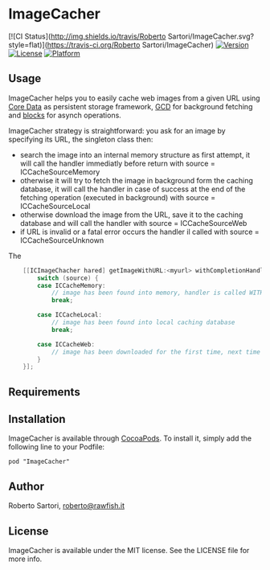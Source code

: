 # ImageCacher

[![CI Status](http://img.shields.io/travis/Roberto Sartori/ImageCacher.svg?style=flat)](https://travis-ci.org/Roberto Sartori/ImageCacher)
[![Version](https://img.shields.io/cocoapods/v/ImageCacher.svg?style=flat)](http://cocoadocs.org/docsets/ImageCacher)
[![License](https://img.shields.io/cocoapods/l/ImageCacher.svg?style=flat)](http://cocoadocs.org/docsets/ImageCacher)
[![Platform](https://img.shields.io/cocoapods/p/ImageCacher.svg?style=flat)](http://cocoadocs.org/docsets/ImageCacher)

## Usage

ImageCacher helps you to easily cache web images from a given URL using [Core Data](https://developer.apple.com/library/ios/documentation/Cocoa/Conceptual/CoreData/cdProgrammingGuide.html) as persistent storage framework, [GCD](https://developer.apple.com/library/ios/documentation/Performance/Reference/GCD_libdispatch_Ref/) for background fetching and [blocks](https://developer.apple.com/library/ios/documentation/Cocoa/Conceptual/Blocks/Articles/00_Introduction.html) for asynch operations.

ImageCacher strategy is straightforward: you ask for an image by specifying its URL, the singleton class then:

 * search the image into an internal memory structure as first attempt, it will call the handler immediatly before return with source = ICCacheSourceMemory
 * otherwise it will try to fetch the image in background form the caching database, it will call the handler in case of success at the end of the fetching operation (executed in background) with source = ICCacheSourceLocal
 * otherwise download the image from the URL, save it to the caching database and will call the handler with source = ICCacheSourceWeb
 * if URL is invalid or a fatal error occurs the handler il called with source = ICCacheSourceUnknown

The 
```objective-c
    [[ICImageChacher hared] getImageWithURL:<myurl> withCompletionHandler^(UIImage *image ,tICCacheSource source) {
        switch (source) {
        case ICCacheMemory:
            // image has been found into memory, handler is called WITHIN the selector execution
            break;

        case ICCacheLocal:
            // image has been found into local caching database
            break;

        case ICCacheWeb:
            // image has been downloaded for the first time, next time this url will be fetched from memory or from local cache
        }
    }];
```

## Requirements


## Installation

ImageCacher is available through [CocoaPods](http://cocoapods.org). To install
it, simply add the following line to your Podfile:

    pod "ImageCacher"

## Author

Roberto Sartori, roberto@rawfish.it

## License

ImageCacher is available under the MIT license. See the LICENSE file for more info.

